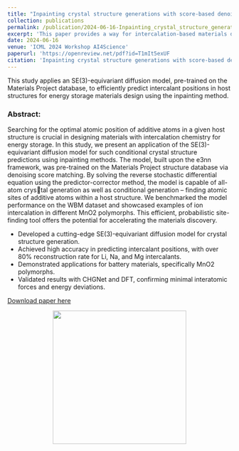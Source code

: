 ```yaml
---
title: "Inpainting crystal structure generations with score-based denoising"
collection: publications
permalink: /publication/2024-06-16-Inpainting_crystal_structure_generations_with_score-based_denoising
excerpt: 'This paper provides a way for intercalation-based materials design using generative inpainting method.'
date: 2024-06-16
venue: 'ICML 2024 Workshop AI4Science'
paperurl: 'https://openreview.net/pdf?id=T1mIt5exUF                                                                '
citation: 'Inpainting crystal structure generations with score-based denoising. ICML Workshop AI4Science (2024) Dai, X., Zhong, P., Deng, B., Chen, Y., Ceder, G.'
---
```

This study applies an SE(3)-equivariant diffusion model, pre-trained on the Materials Project database, to efficiently predict intercalant positions in host structures for energy storage materials design using the inpainting method.

### Abstract:
Searching for the optimal atomic position of additive atoms in a given host structure is crucial in designing materials with intercalation chemistry for energy storage. In this study, we present an application of the SE(3)-equivariant diffusion model
for such conditional crystal structure predictions using inpainting methods. The model, built upon the e3nn framework, was pre-trained on the Materials Project structure database via denoising score matching. By solving the reverse stochastic
differential equation using the predictor-corrector method, the model is capable of all-atom crystal generation as well as conditional generation – finding atomic sites of additive atoms within a host structure. We benchmarked the model performance on the WBM dataset and showcased examples of ion intercalation in different MnO2 polymorphs. This efficient, probabilistic site-finding tool offers the potential for accelerating the materials discovery.

- Developed a cutting-edge SE(3)-equivariant diffusion model for crystal structure generation.
- Achieved high accuracy in predicting intercalant positions, with over 80% reconstruction rate for Li, Na, and Mg intercalants.
- Demonstrated applications for battery materials, specifically MnO2 polymorphs.
- Validated results with CHGNet and DFT, confirming minimal interatomic forces and energy deviations.

[Download paper here](https://openreview.net/pdf?id=T1mIt5exUF)
<div align=center><img src="../images/inpainting_crystal_structure" width="300"/></div>
